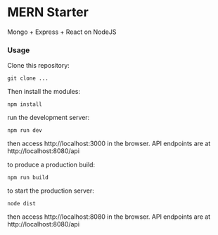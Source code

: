 # MERN Starter

Mongo + Express + React on NodeJS

### Usage

Clone this repository:

```
git clone ...
```

Then install the modules:

```
npm install
```

run the development server:

```
npm run dev
```

then access http://localhost:3000 in the browser. API endpoints are at http://localhost:8080/api

to produce a production build:

```
npm run build
```

to start the production server:

```
node dist
```

then access http://localhost:8080 in the browser. API endpoints are at http://localhost:8080/api
